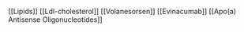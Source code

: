 [[Lipids]]
[[Ldl-cholesterol]]
[[Volanesorsen]]
[[Evinacumab]]
[[Apo(a) Antisense Oligonucleotides]]
